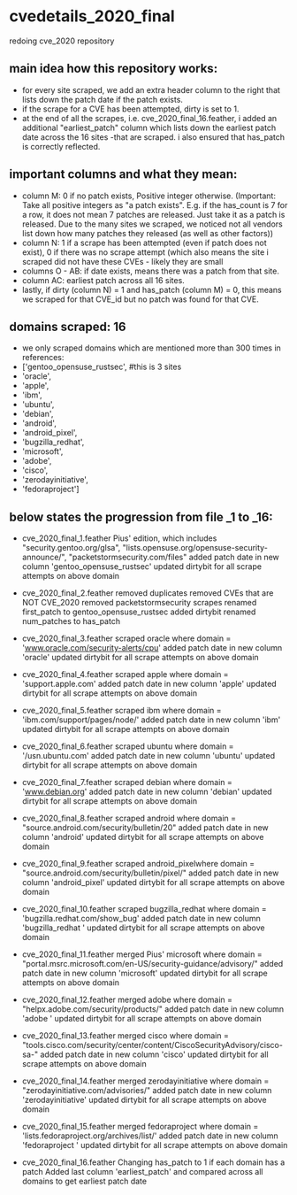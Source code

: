 # cvedetails_2020_final
redoing cve_2020 repository

## main idea how this repository works:
- for every site scraped, we add an extra header column to the right that lists down the patch date if the patch exists.
- if the scrape for a CVE has been attempted, dirty is set to 1.
- at the end of all the scrapes, i.e. cve_2020_final_16.feather, i added an additional "earliest_patch" column which lists down the earliest patch date across the 16 sites -that are scraped. i also ensured that has_patch is correctly reflected.

## important columns and what they mean:
- column M: 0 if no patch exists, Positive integer otherwise. (Important: Take all positive integers as "a patch exists". E.g. if the has_count is 7 for a row, it does not mean 7 patches are released. Just take it as a patch is released. Due to the many sites we scraped, we noticed not all vendors list down how many patches they released (as well as other factors))
- column N: 1 if a scrape has been attempted (even if patch does not exist), 0 if there was no scrape attempt (which also means the site i scraped did not have these CVEs - likely they are small
- columns O - AB: if date exists, means there was a patch from that site.
- column AC: earliest patch across all 16 sites.
- lastly, if dirty (column N) = 1 and has_patch (column M) = 0, this means we scraped for that CVE_id but no patch was found for that CVE.

## domains scraped: 16
- we only scraped domains which are mentioned more than 300 times in references:
- ['gentoo_opensuse_rustsec', #this is 3 sites
 - 'oracle',
 - 'apple',
 - 'ibm',
 - 'ubuntu',
 - 'debian',
 - 'android',
 - 'android_pixel',
 - 'bugzilla_redhat',
 - 'microsoft',
 - 'adobe',
 - 'cisco',
 - 'zerodayinitiative',
 - 'fedoraproject']


## below states the progression from file _1 to _16:

- cve_2020_final_1.feather
Pius' edition, which includes "security.gentoo.org/glsa", "lists.opensuse.org/opensuse-security-announce/", "packetstormsecurity.com/files"
added patch date in new column 'gentoo_opensuse_rustsec'
updated dirtybit for all scrape attempts on above domain

- cve_2020_final_2.feather
removed duplicates
removed CVEs that are NOT CVE_2020
removed packetstormsecurity scrapes
renamed first_patch to gentoo_opensuse_rustsec
added dirtybit
renamed num_patches to has_patch

- cve_2020_final_3.feather
scraped oracle where domain = 'www.oracle.com/security-alerts/cpu'
added patch date in new column 'oracle'
updated dirtybit for all scrape attempts on above domain

- cve_2020_final_4.feather
scraped apple where domain = 'support.apple.com'
added patch date in new column 'apple'
updated dirtybit for all scrape attempts on above domain

- cve_2020_final_5.feather
scraped ibm where domain = 'ibm.com/support/pages/node/'
added patch date in new column 'ibm'
updated dirtybit for all scrape attempts on above domain

- cve_2020_final_6.feather
scraped ubuntu where domain = '/usn.ubuntu.com'
added patch date in new column 'ubuntu'
updated dirtybit for all scrape attempts on above domain

- cve_2020_final_7.feather
scraped debian where domain = 'www.debian.org'
added patch date in new column 'debian'
updated dirtybit for all scrape attempts on above domain

- cve_2020_final_8.feather
scraped android where domain = "source.android.com/security/bulletin/20"
added patch date in new column 'android'
updated dirtybit for all scrape attempts on above domain

- cve_2020_final_9.feather
scraped android_pixelwhere domain = "source.android.com/security/bulletin/pixel/"
added patch date in new column 'android_pixel'
updated dirtybit for all scrape attempts on above domain

- cve_2020_final_10.feather
scraped bugzilla_redhat where domain = 'bugzilla.redhat.com/show_bug'
added patch date in new column 'bugzilla_redhat '
updated dirtybit for all scrape attempts on above domain

- cve_2020_final_11.feather
merged Pius' microsoft where domain = "portal.msrc.microsoft.com/en-US/security-guidance/advisory/"
added patch date in new column 'microsoft'
updated dirtybit for all scrape attempts on above domain

- cve_2020_final_12.feather
merged adobe where domain = "helpx.adobe.com/security/products/"
added patch date in new column 'adobe '
updated dirtybit for all scrape attempts on above domain

- cve_2020_final_13.feather
merged cisco where domain = "tools.cisco.com/security/center/content/CiscoSecurityAdvisory/cisco-sa-"
added patch date in new column 'cisco'
updated dirtybit for all scrape attempts on above domain

- cve_2020_final_14.feather
merged zerodayinitiative where domain = "zerodayinitiative.com/advisories/"
added patch date in new column 'zerodayinitiative'
updated dirtybit for all scrape attempts on above domain

- cve_2020_final_15.feather
merged fedoraproject where domain = 'lists.fedoraproject.org/archives/list/'
added patch date in new column 'fedoraproject '
updated dirtybit for all scrape attempts on above domain

- cve_2020_final_16.feather
Changing has_patch to 1 if each domain has a patch
Added last column 'earliest_patch' and compared across all domains to get earliest patch date
